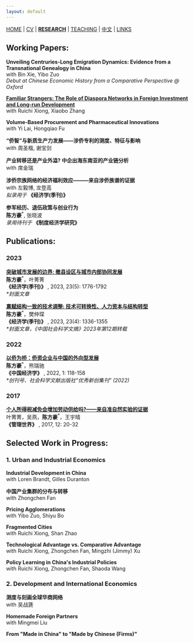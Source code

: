 ```yaml
---
layout: default
---
```


[HOME](./index.md) | [CV](./assets/CV_FanghaoChen_231105.pdf) | [**RESEARCH**](./research.md) | [TEACHING](./teaching.md) | [中文](./chinesepage.md) | [LINKS](./links.md)

## Working Papers:

**Unveiling Centruries-Long Emigration Dynamics: Evidence from a Transnational Genealogy in China**<br/>
with Bin Xie, Yibo Zuo  <br/>
<em> Debut at Chinese Economic History from a Comparative Perspective @ Oxford </em>  <br/>

**[Familiar Strangers: The Role of Diaspora Networks in Foreign Investment and Long-run Development](https://papers.ssrn.com/sol3/papers.cfm?abstract_id=4004159)** <br/>
with Ruichi Xiong, Xiaobo Zhang

**Volume-Based Procurement and Pharmaceutical Innovations** <br/>
with Yi Lai, Hongqiao Fu

 **“侨智”与新质生产力发展——涉侨专利的测度、特征与影响** <br/>
with 周圣楷, 谢宝剑 <br/>

**产业转移还是产业外溢? 中企出海东南亚的产业链分析** <br/>
with 席金瑞 <br/>

**涉侨宗族网络的经济福利效应———来自涉侨族谱的证据** <br/>
with 左毅博, 龙登高 <br/>
 <em> 拟录用于 </em> **《经济学(季刊)》**
 
**参军经历、退伍政策与创业行为** <br/>
**陈方豪**<sup>*</sup>, 张晓波 <br/>
 <em> 录用待刊于 </em> **《制度经济学研究》**
 
## Publications:

### 2023 ###

**[突破城市发展的边界: 撤县设区与城市内部协同发展](https://kns.cnki.net/kcms2/article/abstract?v=La2KlAOQ31QZ4LHEPRQTy3rMKKKmAzji44UI9zGYtUF7O-Hst4RrHDEbrvmNwcksyy8F1g00KvW27S5d7idZV7A_dXlqbPZQDJp9iV2LvNK1BUfxCDZBPd0Kay9nBRVAvqae6y0tueE=&uniplatform=NZKPT&language=CHS)** <br/>
**陈方豪**<sup>*</sup>，叶菁菁 <br/>
**《经济学(季刊)》** , 2023, 23(5): 1776-1792 <br/>
<em> *封面文章 </em>

**[禀赋结构一致的技术调整: 技术可转换性、人力资本与结构转型](https://kns.cnki.net/kcms2/article/abstract?v=3uoqIhG8C44YLTlOAiTRKu87-SJxoEJu6LL9TJzd50n7EU_Z-wbXjTajTLE0Q212OC_2e9Ey6tEM2Bigkp2lsphd1d031YnA&uniplatform=NZKPT)** <br/>
**陈方豪**<sup>*</sup>，樊仲琛 <br/>
**《经济学(季刊)》** , 2023, 23(4): 1336-1355  <br/>
<em> *封面文章，《中国社会科学文摘》2023年第12期转载 </em>

### 2022 ###

**[以侨为桥：侨资企业与中国的外向型发展](https://kns.cnki.net/kcms2/article/abstract?v=3uoqIhG8C44wp2hFvIb_znleNvEqg4RtCv9vPRf2sA-jdv978489j6hLoFZlwBqHsT6Mr6DFMMps2en_HrmWTJths_yH02b1&uniplatform=NZKPT)** <br/>
**陈方豪**<sup>*</sup>，熊瑞驰 <br/>
**《中国经济学》** , 2022, 1: 118-158 <br/>
<em> *创刊号、社会科学文献出版社“优秀新创集刊” (2022) </em>

### 2017 ###

**[个人所得税减免会增加劳动供给吗?——来自准自然实验的证据](http://www.cnki.com.cn/Article/CJFDTOTAL-GLSJ201712009.htm)** <br/>
叶菁菁，吴燕，**陈方豪**<sup>*</sup>，王宇晴 <br/>
**《管理世界》** , 2017, 12: 20-32

## Selected Work in Progress:

### 1. Urban and Industrial Economics ###

**Industrial Development in China** <br/>
with Loren Brandt, Gilles Duranton

**中国产业集群的分布与转移** <br/>
with Zhongchen Fan

**Pricing Agglomerations**  <br/>
with Yibo Zuo, Shiyu Bo

**Fragmented Cities** <br/>
with Ruichi Xiong, Shan Zhao

**Technological Advantage vs. Comparative Advantage** <br/>
with Ruichi Xiong, Zhongchen Fan, Mingzhi (Jimmy) Xu

**Policy Learning in China's Industrial Policies** <br/>
with Ruichi Xiong, Zhongchen Fan, Shaoda Wang

### 2. Development and International Economics ###

**测度与刻画全球华商网络**<br/>
with 吴战篪

**Homemade Foreign Partners**<br/>
with Mingmei Liu

**From "Made in China" to "Made by Chinese (Firms)"**

<!---  comment syntax --->
